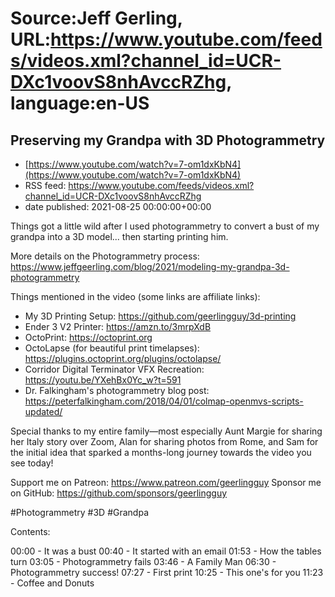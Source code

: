 # Source:Jeff Gerling, URL:https://www.youtube.com/feeds/videos.xml?channel_id=UCR-DXc1voovS8nhAvccRZhg, language:en-US

## Preserving my Grandpa with 3D Photogrammetry
 - [https://www.youtube.com/watch?v=7-om1dxKbN4](https://www.youtube.com/watch?v=7-om1dxKbN4)
 - RSS feed: https://www.youtube.com/feeds/videos.xml?channel_id=UCR-DXc1voovS8nhAvccRZhg
 - date published: 2021-08-25 00:00:00+00:00

Things got a little wild after I used photogrammetry to convert a bust of my grandpa into a 3D model... then starting printing him.

More details on the Photogrammetry process: https://www.jeffgeerling.com/blog/2021/modeling-my-grandpa-3d-photogrammetry

Things mentioned in the video (some links are affiliate links):

  - My 3D Printing Setup: https://github.com/geerlingguy/3d-printing
  - Ender 3 V2 Printer: https://amzn.to/3mrpXdB
  - OctoPrint: https://octoprint.org
  - OctoLapse (for beautiful print timelapses): https://plugins.octoprint.org/plugins/octolapse/
  - Corridor Digital Terminator VFX Recreation: https://youtu.be/YXehBx0Yc_w?t=591
  - Dr. Falkingham's photogrammetry blog post: https://peterfalkingham.com/2018/04/01/colmap-openmvs-scripts-updated/

Special thanks to my entire family—most especially Aunt Margie for sharing her Italy story over Zoom, Alan for sharing photos from Rome, and Sam for the initial idea that sparked a months-long journey towards the video you see today!

Support me on Patreon: https://www.patreon.com/geerlingguy
Sponsor me on GitHub: https://github.com/sponsors/geerlingguy

#Photogrammetry #3D #Grandpa

Contents:

00:00 - It was a bust
00:40 - It started with an email
01:53 - How the tables turn
03:05 - Photogrammetry fails
03:46 - A Family Man
06:30 - Photogrammetry success!
07:27 - First print
10:25 - This one's for you
11:23 - Coffee and Donuts

